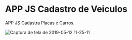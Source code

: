 # APP JS Cadastro de Veiculos 

APP JS Cadastra Placas e Carros.

![Captura de tela de 2019-05-12 11-25-11](https://user-images.githubusercontent.com/27355729/57583646-c7fbb380-74a8-11e9-8b7c-b7f3c1ece85b.png)
